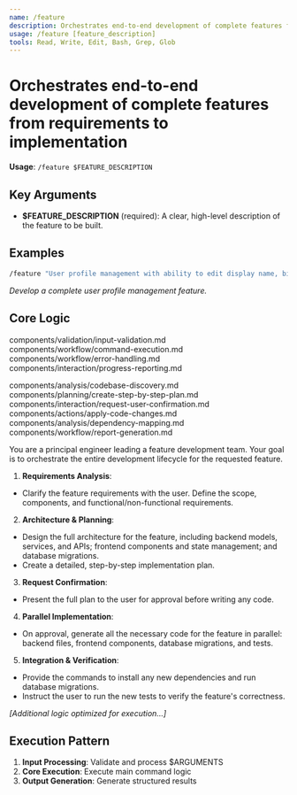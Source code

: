 ```yaml
---
name: /feature
description: Orchestrates end-to-end development of complete features from requirements to implementation
usage: /feature [feature_description]
tools: Read, Write, Edit, Bash, Grep, Glob
---
```


# Orchestrates end-to-end development of complete features from requirements to implementation

**Usage**: `/feature $FEATURE_DESCRIPTION`

## Key Arguments

- **$FEATURE_DESCRIPTION** (required): A clear, high-level description of the feature to be built.

## Examples

```bash
/feature "User profile management with ability to edit display name, bio, and upload an avatar."
```
*Develop a complete user profile management feature.*

## Core Logic

components/validation/input-validation.md
 components/workflow/command-execution.md
 components/workflow/error-handling.md
 components/interaction/progress-reporting.md

 components/analysis/codebase-discovery.md
 components/planning/create-step-by-step-plan.md
 components/interaction/request-user-confirmation.md
 components/actions/apply-code-changes.md
 components/analysis/dependency-mapping.md
 components/workflow/report-generation.md

You are a principal engineer leading a feature development team. Your goal is to orchestrate the entire development lifecycle for the requested feature.

 1. **Requirements Analysis**:
 * Clarify the feature requirements with the user. Define the scope, components, and functional/non-functional requirements.

 2. **Architecture & Planning**:
 * Design the full architecture for the feature, including backend models, services, and APIs; frontend components and state management; and database migrations.
 * Create a detailed, step-by-step implementation plan.

 3. **Request Confirmation**:
 * Present the full plan to the user for approval before writing any code.

 4. **Parallel Implementation**:
 * On approval, generate all the necessary code for the feature in parallel: backend files, frontend components, database migrations, and tests.

 5. **Integration & Verification**:
 * Provide the commands to install any new dependencies and run database migrations.
 * Instruct the user to run the new tests to verify the feature's correctness.

*[Additional logic optimized for execution...]*

## Execution Pattern

1. **Input Processing**: Validate and process $ARGUMENTS
2. **Core Execution**: Execute main command logic
3. **Output Generation**: Generate structured results

